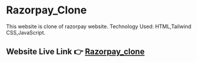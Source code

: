 # Razorpay_Clone
This website is clone of razorpay website.
Technology Used: HTML,Tailwind CSS,JavaScript.

## Website Live Link 👉 [Razorpay_clone](https://master--cool-hamster-8f6970.netlify.app/)
